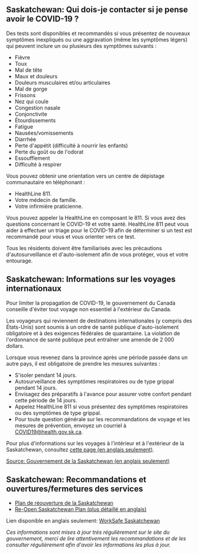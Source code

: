## Saskatchewan: Qui dois-je contacter si je pense avoir le COVID-19 ?

Des tests sont disponibles et recommandés si vous présentez de nouveaux symptômes inexpliqués ou une aggravation (même les symptômes légers) qui peuvent inclure un ou plusieurs des symptômes suivants :

- Fièvre
- Toux
- Mal de tête
- Maux et douleurs
- Douleurs musculaires et/ou articulaires
- Mal de gorge
- Frissons
- Nez qui coule
- Congestion nasale
- Conjonctivite
- Étourdissements
- Fatigue
- Nausées/vomissements
- Diarrhée
- Perte d'appétit (difficulté à nourrir les enfants)
- Perte du goût ou de l'odorat
- Essoufflement
- Difficulté à respirer

Vous pouvez obtenir une orientation vers un centre de dépistage communautaire en téléphonant :

- HealthLine 811.
- Votre médecin de famille.
- Votre infirmière praticienne.

Vous pouvez appeler la HealthLine en composant le 811. Si vous avez des questions concernant le COVID-19 et votre santé. HealthLine 811 peut vous aider à effectuer un triage pour le COVID-19 afin de déterminer si un test est recommandé pour vous et vous orienter vers ce test.

Tous les résidents doivent être familiarisés avec les précautions d'autosurveillance et d'auto-isolement afin de vous protéger, vous et votre entourage.

## Saskatchewan: Informations sur les voyages internationaux

Pour limiter la propagation de COVID-19, le gouvernement du Canada conseille d'éviter tout voyage non essentiel à l'extérieur du Canada.

Les voyageurs qui reviennent de destinations internationales (y compris des États-Unis) sont soumis à un ordre de santé publique d'auto-isolement obligatoire et à des exigences fédérales de quarantaine. La violation de l'ordonnance de santé publique peut entraîner une amende de 2 000 dollars.

Lorsque vous revenez dans la province après une période passée dans un autre pays, il est obligatoire de prendre les mesures suivantes :

- S'isoler pendant 14 jours.
- Autosurveillance des symptômes respiratoires ou de type grippal pendant 14 jours.
- Envisagez des préparatifs à l'avance pour assurer votre confort pendant cette période de 14 jours.
- Appelez HealthLine 811 si vous présentez des symptômes respiratoires ou des symptômes de type grippal.
- Pour toute question générale sur les recommandations de voyage et les mesures de prévention, envoyez un courriel à COVID19@health.gov.sk.ca.

Pour plus d'informations sur les voyages à l'intérieur et à l'extérieur de la Saskatchewan, consultez [cette page (en anglais seulement)](https://www.saskatchewan.ca/government/health-care-administration-and-provider-resources/treatment-procedures-and-guidelines/emerging-public-health-issues/2019-novel-coronavirus/travel-information).

[Source: Gouvernement de la Saskatchewan (en anglais seulement)](https://www.saskatchewan.ca/government/health-care-administration-and-provider-resources/treatment-procedures-and-guidelines/emerging-public-health-issues/2019-novel-coronavirus/travel-information)

## Saskatchewan: Recommandations et ouvertures/fermetures des services

- [Plan de réouverture de la Saskatchewan](https://www.saskatchewan.ca/bonjour/health-and-healthy-living/2019-novel-coronavirus#re-open-saskatchewan-plan)
- [Re-Open Saskatchewan Plan (plus détaillé en anglais)](https://www.saskatchewan.ca/government/health-care-administration-and-provider-resources/treatment-procedures-and-guidelines/emerging-public-health-issues/2019-novel-coronavirus/re-open-saskatchewan-plan)

Lien disponible en anglais seulement:
[WorkSafe Saskatchewan](http://www.worksafesask.ca/covid-19/)


_Ces informations sont mises à jour très régulièrement sur le site du gouvernement, merci de lire attentivement les recommandations et de les consulter régulièrement afin d'avoir les informations les plus à jour._
